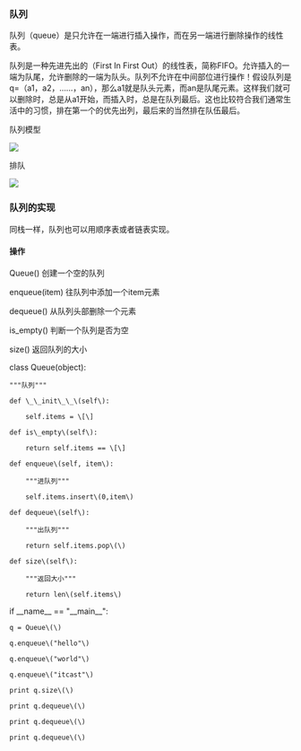 ### 队列

队列（queue）是只允许在一端进行插入操作，而在另一端进行删除操作的线性表。

队列是一种先进先出的（First In First Out）的线性表，简称FIFO。允许插入的一端为队尾，允许删除的一端为队头。队列不允许在中间部位进行操作！假设队列是q=（a1，a2，……，an），那么a1就是队头元素，而an是队尾元素。这样我们就可以删除时，总是从a1开始，而插入时，总是在队列最后。这也比较符合我们通常生活中的习惯，排在第一个的优先出列，最后来的当然排在队伍最后。

队列模型

![](/assets/队列模型.png)

排队

![](/assets/排队.jpeg)

### 队列的实现

同栈一样，队列也可以用顺序表或者链表实现。

#### 操作

Queue\(\) 创建一个空的队列

enqueue\(item\) 往队列中添加一个item元素

dequeue\(\) 从队列头部删除一个元素

is\_empty\(\) 判断一个队列是否为空

size\(\) 返回队列的大小

class Queue\(object\):

    """队列"""

    def \_\_init\_\_\(self\):

        self.items = \[\]

    def is\_empty\(self\):

        return self.items == \[\]

    def enqueue\(self, item\):

        """进队列"""

        self.items.insert\(0,item\)

    def dequeue\(self\):

        """出队列"""

        return self.items.pop\(\)

    def size\(self\):

        """返回大小"""

        return len\(self.items\)

if \_\_name\_\_ == "\_\_main\_\_":

    q = Queue\(\)

    q.enqueue\("hello"\)

    q.enqueue\("world"\)

    q.enqueue\("itcast"\)

    print q.size\(\)

    print q.dequeue\(\)

    print q.dequeue\(\)

    print q.dequeue\(\)

